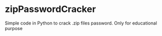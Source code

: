 # zipPasswordCracker
Simple code in Python to crack .zip files password. Only for educational purpose
